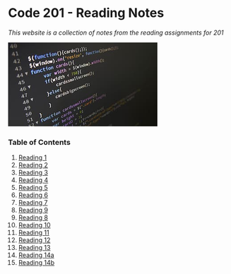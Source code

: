 # Code 201 - Reading Notes
*This website is a collection of notes from the reading assignments for 201*

<img src="IMG/coding.png">


### Table of Contents

1. [Reading 1](read-1.md)
2. [Reading 2](read-2.md)
3. [Reading 3](read-3.md)
4. [Reading 4](read-4.md)
5. [Reading 5](read-5.md)
6. [Reading 6](read-6.md)
7. [Reading 7](read-7.md)
8. [Reading 9](read-9.md)
9. [Reading 8](read-8.md)
10. [Reading 10](read-10.md)
11. [Reading 11](read-11.md)
12. [Reading 12](read-12.md)
13. [Reading 13](read-13.md)
14. [Reading 14a](read-14a.md)
15. [Reading 14b](read-14b.md)



